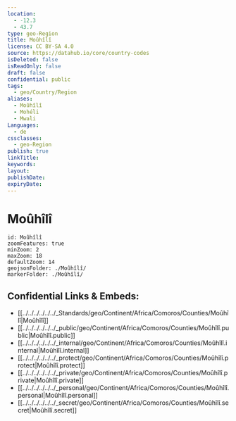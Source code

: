 ```yaml
---
location:
  - -12.3
  - 43.7
type: geo-Region
title: Moûhîlî
license: CC BY-SA 4.0
source: https://datahub.io/core/country-codes
isDeleted: false
isReadOnly: false
draft: false
confidential: public
tags:
  - geo/Country/Region
aliases:
  - Moûhîlî
  - Mohéli
  - Mwali
Languages:
  - de
cssclasses:
  - geo-Region
publish: true
linkTitle: 
keywords: 
layout: 
publishDate: 
expiryDate:
---
```


# Moûhîlî

```leaflet
id: Moûhîlî
zoomFeatures: true 
minZoom: 2 
maxZoom: 18
defaultZoom: 14 
geojsonFolder: ./Moûhîlî/
markerFolder: ./Moûhîlî/
```


## Confidential Links & Embeds: 
- [[../../../../../../_Standards/geo/Continent/Africa/Comoros/Counties/Moûhîlî|Moûhîlî]] 
- [[../../../../../../_public/geo/Continent/Africa/Comoros/Counties/Moûhîlî.public|Moûhîlî.public]] 
- [[../../../../../../_internal/geo/Continent/Africa/Comoros/Counties/Moûhîlî.internal|Moûhîlî.internal]] 
- [[../../../../../../_protect/geo/Continent/Africa/Comoros/Counties/Moûhîlî.protect|Moûhîlî.protect]] 
- [[../../../../../../_private/geo/Continent/Africa/Comoros/Counties/Moûhîlî.private|Moûhîlî.private]] 
- [[../../../../../../_personal/geo/Continent/Africa/Comoros/Counties/Moûhîlî.personal|Moûhîlî.personal]] 
- [[../../../../../../_secret/geo/Continent/Africa/Comoros/Counties/Moûhîlî.secret|Moûhîlî.secret]] 

